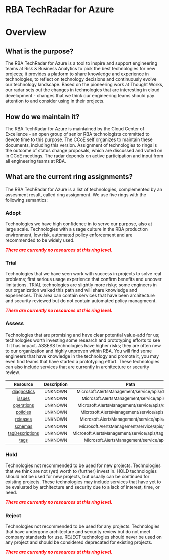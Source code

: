 
RBA TechRadar for Azure
=======================

# Overview

## What is the purpose?


The RBA TechRadar for Azure is a tool to inspire and support engineering teams at Risk & Business Analytics to pick the best technologies for new projects; it provides a platform to share knowledge and experience in technologies, to reflect on technology decisions and continuously evolve our technology landscape.  Based on the pioneering work at Thought Works, our radar sets out the changes in technologies that are interesting in cloud development - changes that we think our engineering teams should pay attention to and consider using in their projects.
## How do we maintain it?


The RBA TechRadar for Azure is maintained by the Cloud Center of Excellence - an open group of senior RBA technologists committed to devote time to this purpose.  The CCoE self organizes to maintain these documents, including this version.  Assignment of technologies to rings is the outcome of status change proposals, which are discussed and voted on in CCoE meetings.  The radar depends on active participation and input from all engineering teams at RBA.
## What are the current ring assignments?


The RBA TechRadar for Azure is a list of technologies, complemented by an assesment result, called ring assignment.  We use five rings with the following semantics:
### Adopt


Technologies we have high confidence in to serve our purpose, also at large scale.  Technologies with a usage culture in the RBA production environment, low risk, automated policy enforcement and are recommended to be widely used.  
  
***<font color="red"> There are currently no resources at this ring level. </font>***
### Trial


Technologies that we have seen work with success in projects to solve real problems;  first serious usage experience that confirm benefits and uncover limitations.  TRIAL technologies are slightly more risky; some engineers in our organization walked this path and will share knowledge and experiences.  This area can contain services that have been architecture and security reviewed but do not contain automated policy managmeent.  
  
***<font color="red"> There are currently no resources at this ring level. </font>***
### Assess


Technologies that are promising and have clear potential value-add for us; technologies worth investing some research and prototyping efforts to see if it has impact.  ASSESS technologies have higher risks;  they are often new to our organization and highly unproven within RBA.  You will find some engineers that have knowledge in the technology and promote it, you may even find teams that have started a prototyping effort.  These technologies can also include services that are currently in architecture or security review.  

|<sub>Resource</sub>|<sub>Description</sub>|<sub>Path</sub>|<sub>Status</sub>|
| :---: | :---: | :---: | :---: |
|<sub>[diagnostics](https://github.com/openrba/python-azure-techradar/tree/master/Microsoft.AlertsManagement/service/apis/diagnostics)</sub>|<sub>UNKNOWN</sub>|<sub>Microsoft.AlertsManagement/service/apis/diagnostics</sub>|<sub>ASSESS</sub>|
|<sub>[issues](https://github.com/openrba/python-azure-techradar/tree/master/Microsoft.AlertsManagement/service/apis/issues)</sub>|<sub>UNKNOWN</sub>|<sub>Microsoft.AlertsManagement/service/apis/issues</sub>|<sub>ASSESS</sub>|
|<sub>[operations](https://github.com/openrba/python-azure-techradar/tree/master/Microsoft.AlertsManagement/service/apis/operations)</sub>|<sub>UNKNOWN</sub>|<sub>Microsoft.AlertsManagement/service/apis/operations</sub>|<sub>ASSESS</sub>|
|<sub>[policies](https://github.com/openrba/python-azure-techradar/tree/master/Microsoft.AlertsManagement/service/apis/policies)</sub>|<sub>UNKNOWN</sub>|<sub>Microsoft.AlertsManagement/service/apis/policies</sub>|<sub>ASSESS</sub>|
|<sub>[releases](https://github.com/openrba/python-azure-techradar/tree/master/Microsoft.AlertsManagement/service/apis/releases)</sub>|<sub>UNKNOWN</sub>|<sub>Microsoft.AlertsManagement/service/apis/releases</sub>|<sub>ASSESS</sub>|
|<sub>[schemas](https://github.com/openrba/python-azure-techradar/tree/master/Microsoft.AlertsManagement/service/apis/schemas)</sub>|<sub>UNKNOWN</sub>|<sub>Microsoft.AlertsManagement/service/apis/schemas</sub>|<sub>ASSESS</sub>|
|<sub>[tagDescriptions](https://github.com/openrba/python-azure-techradar/tree/master/Microsoft.AlertsManagement/service/apis/tagDescriptions)</sub>|<sub>UNKNOWN</sub>|<sub>Microsoft.AlertsManagement/service/apis/tagDescriptions</sub>|<sub>ASSESS</sub>|
|<sub>[tags](https://github.com/openrba/python-azure-techradar/tree/master/Microsoft.AlertsManagement/service/apis/tags)</sub>|<sub>UNKNOWN</sub>|<sub>Microsoft.AlertsManagement/service/apis/tags</sub>|<sub>ASSESS</sub>|

### Hold


Technologies not recommended to be used for new projects. Technologies that we think are not (yet) worth to (further) invest in.  HOLD technologies should not be used for new projects, but usually can be continued for existing projects.  These technologies may include services that have yet to be evaluated by architecture and security due to a lack of interest, time, or need.  
  
***<font color="red"> There are currently no resources at this ring level. </font>***
### Reject


Technologies not recommended to be used for any projects. Technologies that have undergone architecture and security review but do not meet company standards for use.  REJECT technologies should never be used on any project and should be considered deprecated for existing projects.  
  
***<font color="red"> There are currently no resources at this ring level. </font>***